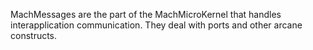 

MachMessages are the part of the MachMicroKernel that handles interapplication communication. They deal with ports and other arcane constructs.
